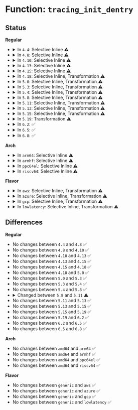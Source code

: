 # Function: <code>tracing_init_dentry</code>

## Status
<b>Regular</b>
<ul>
<li>
<details>
<summary>In <code>4.4</code>: Selective Inline ⚠️</summary>

```c
struct dentry *tracing_init_dentry();
```

**Collision:** Unique Global

**Inline:** Selective

**Transformation:** False

**Instances:**

```
In kernel/trace/trace.c (ffffffff81152fa0)
Location: kernel/trace/trace.c:6842
Inline: True
Direct callers:
  - kernel/trace/ftrace.c:ftrace_init_tracefs
  - kernel/trace/trace.c:tracer_init_tracefs
  - kernel/trace/trace_stat.c:register_stat_tracer
  - kernel/trace/trace_printk.c:init_trace_printk_function_export
  - kernel/trace/trace_stack.c:stack_trace_init
  - kernel/trace/trace_functions_graph.c:init_graph_tracefs
  - kernel/trace/trace_events.c:event_trace_init
  - kernel/trace/trace_kprobe.c:init_kprobe_trace
  - kernel/trace/trace_uprobe.c:init_uprobe_trace
```
**Symbols:**

```
ffffffff81152fa0-ffffffff8115304c: tracing_init_dentry (STB_GLOBAL)
```
</details>
</li>
<li>
<details>
<summary>In <code>4.8</code>: Selective Inline ⚠️</summary>

```c
struct dentry *tracing_init_dentry();
```

**Collision:** Unique Global

**Inline:** Selective

**Transformation:** False

**Instances:**

```
In kernel/trace/trace.c (ffffffff8115c1c0)
Location: kernel/trace/trace.c:7249
Inline: True
Direct callers:
  - kernel/trace/trace.c:tracer_init_tracefs
  - kernel/trace/trace_stat.c:register_stat_tracer
  - kernel/trace/trace_printk.c:init_trace_printk_function_export
  - kernel/trace/trace_stack.c:stack_trace_init
  - kernel/trace/trace_functions_graph.c:init_graph_tracefs
  - kernel/trace/trace_events.c:event_trace_init
  - kernel/trace/trace_kprobe.c:init_kprobe_trace
  - kernel/trace/trace_uprobe.c:init_uprobe_trace
```
**Symbols:**

```
ffffffff8115c1c0-ffffffff8115c26c: tracing_init_dentry (STB_GLOBAL)
```
</details>
</li>
<li>
<details>
<summary>In <code>4.10</code>: Selective Inline ⚠️</summary>

```c
struct dentry *tracing_init_dentry();
```

**Collision:** Unique Global

**Inline:** Selective

**Transformation:** False

**Instances:**

```
In kernel/trace/trace.c (ffffffff811669f0)
Location: kernel/trace/trace.c:7535
Inline: True
Direct callers:
  - kernel/trace/trace.c:tracer_init_tracefs
  - kernel/trace/trace_stat.c:register_stat_tracer
  - kernel/trace/trace_printk.c:init_trace_printk_function_export
  - kernel/trace/trace_hwlat.c:init_hwlat_tracer
  - kernel/trace/trace_stack.c:stack_trace_init
  - kernel/trace/trace_functions_graph.c:init_graph_tracefs
  - kernel/trace/trace_events.c:event_trace_init
  - kernel/trace/trace_kprobe.c:init_kprobe_trace
  - kernel/trace/trace_uprobe.c:init_uprobe_trace
```
**Symbols:**

```
ffffffff811669f0-ffffffff81166a9c: tracing_init_dentry (STB_GLOBAL)
```
</details>
</li>
<li>
<details>
<summary>In <code>4.13</code>: Selective Inline ⚠️</summary>

```c
struct dentry *tracing_init_dentry();
```

**Collision:** Unique Global

**Inline:** Selective

**Transformation:** False

**Instances:**

```
In kernel/trace/trace.c (ffffffff81169f10)
Location: kernel/trace/trace.c:7904
Inline: True
Direct callers:
  - kernel/trace/trace.c:tracer_init_tracefs
  - kernel/trace/trace_stat.c:register_stat_tracer
  - kernel/trace/trace_printk.c:init_trace_printk_function_export
  - kernel/trace/trace_hwlat.c:init_hwlat_tracer
  - kernel/trace/trace_stack.c:stack_trace_init
  - kernel/trace/trace_functions_graph.c:init_graph_tracefs
  - kernel/trace/trace_events.c:event_trace_init
  - kernel/trace/trace_kprobe.c:init_kprobe_trace
  - kernel/trace/trace_uprobe.c:init_uprobe_trace
```
**Symbols:**

```
ffffffff81169f10-ffffffff81169f9e: tracing_init_dentry (STB_GLOBAL)
```
</details>
</li>
<li>
<details>
<summary>In <code>4.15</code>: Selective Inline ⚠️</summary>

```c
struct dentry *tracing_init_dentry();
```

**Collision:** Unique Global

**Inline:** Selective

**Transformation:** False

**Instances:**

```
In kernel/trace/trace.c (ffffffff81176eb0)
Location: kernel/trace/trace.c:7915
Inline: True
Direct callers:
  - kernel/trace/trace.c:tracer_init_tracefs
  - kernel/trace/trace_stat.c:register_stat_tracer
  - kernel/trace/trace_printk.c:init_trace_printk_function_export
  - kernel/trace/trace_hwlat.c:init_hwlat_tracer
  - kernel/trace/trace_stack.c:stack_trace_init
  - kernel/trace/trace_functions_graph.c:init_graph_tracefs
  - kernel/trace/trace_events.c:event_trace_init
  - kernel/trace/trace_kprobe.c:init_kprobe_trace
  - kernel/trace/trace_uprobe.c:init_uprobe_trace
```
**Symbols:**

```
ffffffff81176eb0-ffffffff81176f3e: tracing_init_dentry (STB_GLOBAL)
```
</details>
</li>
<li>
<details>
<summary>In <code>4.18</code>: Selective Inline, Transformation ⚠️</summary>

```c
struct dentry *tracing_init_dentry();
```

**Collision:** Unique Global

**Inline:** Selective

**Transformation:** True

**Instances:**

```
In kernel/trace/trace.c (ffffffff826fcdde)
Location: kernel/trace/trace.c:8016
Inline: True
Inline callers:
  - kernel/trace/trace.c:tracer_init_tracefs
Direct callers:
  - kernel/trace/trace.c:tracer_init_tracefs
  - kernel/trace/trace_stat.c:register_stat_tracer
  - kernel/trace/trace_printk.c:init_trace_printk_function_export
  - kernel/trace/trace_hwlat.c:init_hwlat_tracer
  - kernel/trace/trace_stack.c:stack_trace_init
  - kernel/trace/trace_functions_graph.c:init_graph_tracefs
  - kernel/trace/trace_events.c:event_trace_init
  - kernel/trace/trace_events_hist.c:trace_events_hist_init
  - kernel/trace/trace_kprobe.c:init_kprobe_trace
  - kernel/trace/trace_uprobe.c:init_uprobe_trace
```
**Symbols:**

```
ffffffff8117eff0-ffffffff8117f05c: tracing_init_dentry.part.67 (STB_LOCAL)
ffffffff8118651b-ffffffff8118653a: tracing_init_dentry.part.67.cold.77 (STB_LOCAL)
ffffffff811860a0-ffffffff811860b8: tracing_init_dentry (STB_GLOBAL)
```
</details>
</li>
<li>
<details>
<summary>In <code>5.0</code>: Selective Inline, Transformation ⚠️</summary>

```c
struct dentry *tracing_init_dentry();
```

**Collision:** Unique Global

**Inline:** Selective

**Transformation:** True

**Instances:**

```
In kernel/trace/trace.c (ffffffff828b3cf8)
Location: kernel/trace/trace.c:8090
Inline: True
Inline callers:
  - kernel/trace/trace.c:tracer_init_tracefs
Direct callers:
  - kernel/trace/trace.c:tracer_init_tracefs
  - kernel/trace/trace_stat.c:register_stat_tracer
  - kernel/trace/trace_printk.c:init_trace_printk_function_export
  - kernel/trace/trace_hwlat.c:init_hwlat_tracer
  - kernel/trace/trace_stack.c:stack_trace_init
  - kernel/trace/trace_functions_graph.c:init_graph_tracefs
  - kernel/trace/trace_events.c:event_trace_init
  - kernel/trace/trace_events_hist.c:trace_events_hist_init
  - kernel/trace/trace_kprobe.c:init_kprobe_trace
  - kernel/trace/trace_dynevent.c:init_dynamic_event
  - kernel/trace/trace_uprobe.c:init_uprobe_trace
```
**Symbols:**

```
ffffffff8118c8e0-ffffffff8118c94c: tracing_init_dentry.part.68 (STB_LOCAL)
ffffffff81193eab-ffffffff81193eca: tracing_init_dentry.part.68.cold.77 (STB_LOCAL)
ffffffff81193a00-ffffffff81193a18: tracing_init_dentry (STB_GLOBAL)
```
</details>
</li>
<li>
<details>
<summary>In <code>5.3</code>: Selective Inline, Transformation ⚠️</summary>

```c
struct dentry *tracing_init_dentry();
```

**Collision:** Unique Global

**Inline:** Selective

**Transformation:** True

**Instances:**

```
In kernel/trace/trace.c (ffffffff828ccdc8)
Location: kernel/trace/trace.c:8603
Inline: True
Inline callers:
  - kernel/trace/trace.c:tracer_init_tracefs
Direct callers:
  - kernel/trace/trace.c:tracer_init_tracefs
  - kernel/trace/trace_stat.c:register_stat_tracer
  - kernel/trace/trace_printk.c:init_trace_printk_function_export
  - kernel/trace/trace_hwlat.c:init_hwlat_tracer
  - kernel/trace/trace_stack.c:stack_trace_init
  - kernel/trace/trace_functions_graph.c:init_graph_tracefs
  - kernel/trace/trace_events.c:event_trace_init
  - kernel/trace/trace_events_hist.c:trace_events_hist_init
  - kernel/trace/trace_kprobe.c:init_kprobe_trace
  - kernel/trace/trace_dynevent.c:init_dynamic_event
  - kernel/trace/trace_uprobe.c:init_uprobe_trace
```
**Symbols:**

```
ffffffff8119a130-ffffffff8119a171: tracing_init_dentry.part.0 (STB_LOCAL)
ffffffff811a1a73-ffffffff811a1aa7: tracing_init_dentry.part.0.cold (STB_LOCAL)
ffffffff811a1540-ffffffff811a1558: tracing_init_dentry (STB_GLOBAL)
```
</details>
</li>
<li>
<details>
<summary>In <code>5.4</code>: Selective Inline, Transformation ⚠️</summary>

```c
struct dentry *tracing_init_dentry();
```

**Collision:** Unique Global

**Inline:** Selective

**Transformation:** True

**Instances:**

```
In kernel/trace/trace.c (ffffffff811acfc6)
Location: kernel/trace/trace.c:8654
Inline: True
Direct callers:
  - kernel/trace/trace.c:tracer_init_tracefs
  - kernel/trace/trace_stat.c:register_stat_tracer
  - kernel/trace/trace_printk.c:init_trace_printk_function_export
  - kernel/trace/trace_hwlat.c:init_hwlat_tracer
  - kernel/trace/trace_stack.c:stack_trace_init
  - kernel/trace/trace_functions_graph.c:init_graph_tracefs
  - kernel/trace/trace_events.c:event_trace_init
  - kernel/trace/trace_events_hist.c:trace_events_hist_init
  - kernel/trace/trace_kprobe.c:init_kprobe_trace
  - kernel/trace/trace_dynevent.c:init_dynamic_event
  - kernel/trace/trace_uprobe.c:init_uprobe_trace
```
**Symbols:**

```
ffffffff811ad5b1-ffffffff811ad5c6: tracing_init_dentry.cold (STB_LOCAL)
ffffffff811acf90-ffffffff811ad00b: tracing_init_dentry (STB_GLOBAL)
```
</details>
</li>
<li>
<details>
<summary>In <code>5.8</code>: Selective Inline, Transformation ⚠️</summary>

```c
struct dentry *tracing_init_dentry();
```

**Collision:** Unique Global

**Inline:** Selective

**Transformation:** True

**Instances:**

```
In kernel/trace/trace.c (ffffffff811bb290)
Location: kernel/trace/trace.c:8937
Inline: True
Direct callers:
  - kernel/trace/trace.c:tracer_init_tracefs
  - kernel/trace/trace_stat.c:register_stat_tracer
  - kernel/trace/trace_printk.c:init_trace_printk_function_export
  - kernel/trace/trace_stack.c:stack_trace_init
  - kernel/trace/trace_functions_graph.c:init_graph_tracefs
  - kernel/trace/trace_events.c:event_trace_init
  - kernel/trace/trace_events_synth.c:trace_events_synth_init
  - kernel/trace/trace_kprobe.c:init_kprobe_trace
  - kernel/trace/trace_dynevent.c:init_dynamic_event
  - kernel/trace/trace_uprobe.c:init_uprobe_trace
```
**Symbols:**

```
ffffffff811bb290-ffffffff811bb2de: tracing_init_dentry.part.0 (STB_LOCAL)
ffffffff811c55f8-ffffffff811c560d: tracing_init_dentry.cold (STB_LOCAL)
ffffffff811c4ce0-ffffffff811c4d09: tracing_init_dentry (STB_GLOBAL)
```
</details>
</li>
<li>
<details>
<summary>In <code>5.11</code>: Selective Inline, Transformation ⚠️</summary>

```c
int tracing_init_dentry();
```

**Collision:** Unique Global

**Inline:** Selective

**Transformation:** True

**Instances:**

```
In kernel/trace/trace.c (ffffffff811c290e)
Location: kernel/trace/trace.c:9042
Inline: True
Direct callers:
  - kernel/trace/trace.c:tracer_init_tracefs
  - kernel/trace/trace_stat.c:register_stat_tracer
  - kernel/trace/trace_printk.c:init_trace_printk_function_export
  - kernel/trace/trace_stack.c:stack_trace_init
  - kernel/trace/trace_functions_graph.c:init_graph_tracefs
  - kernel/trace/trace_events_synth.c:trace_events_synth_init
  - kernel/trace/trace_kprobe.c:init_kprobe_trace
  - kernel/trace/trace_dynevent.c:init_dynamic_event
  - kernel/trace/trace_uprobe.c:init_uprobe_trace
```
**Symbols:**

```
ffffffff81be5915-ffffffff81be592a: tracing_init_dentry.cold (STB_LOCAL)
ffffffff811c28e0-ffffffff811c2948: tracing_init_dentry (STB_GLOBAL)
```
</details>
</li>
<li>
<details>
<summary>In <code>5.13</code>: Selective Inline, Transformation ⚠️</summary>

```c
int tracing_init_dentry();
```

**Collision:** Unique Global

**Inline:** Selective

**Transformation:** True

**Instances:**

```
In kernel/trace/trace.c (ffffffff811c397e)
Location: kernel/trace/trace.c:9381
Inline: True
Direct callers:
  - kernel/trace/trace.c:tracer_init_tracefs
  - kernel/trace/trace_stat.c:register_stat_tracer
  - kernel/trace/trace_printk.c:init_trace_printk_function_export
  - kernel/trace/trace_hwlat.c:init_hwlat_tracer
  - kernel/trace/trace_stack.c:stack_trace_init
  - kernel/trace/trace_functions_graph.c:init_graph_tracefs
  - kernel/trace/trace_events_synth.c:trace_events_synth_init
  - kernel/trace/trace_kprobe.c:init_kprobe_trace
  - kernel/trace/trace_dynevent.c:init_dynamic_event
  - kernel/trace/trace_uprobe.c:init_uprobe_trace
```
**Symbols:**

```
ffffffff81bd77bd-ffffffff81bd77d2: tracing_init_dentry.cold (STB_LOCAL)
ffffffff811c3950-ffffffff811c39b8: tracing_init_dentry (STB_GLOBAL)
```
</details>
</li>
<li>
<details>
<summary>In <code>5.15</code>: Selective Inline, Transformation ⚠️</summary>

```c
int tracing_init_dentry();
```

**Collision:** Unique Global

**Inline:** Selective

**Transformation:** True

**Instances:**

```
In kernel/trace/trace.c (ffffffff811eeb37)
Location: kernel/trace/trace.c:9543
Inline: True
Direct callers:
  - kernel/trace/trace.c:tracer_init_tracefs
  - kernel/trace/trace_stat.c:register_stat_tracer
  - kernel/trace/trace_printk.c:init_trace_printk_function_export
  - kernel/trace/trace_hwlat.c:init_hwlat_tracer
  - kernel/trace/trace_stack.c:stack_trace_init
  - kernel/trace/trace_functions_graph.c:init_graph_tracefs
  - kernel/trace/trace_events_synth.c:trace_events_synth_init
  - kernel/trace/trace_kprobe.c:init_kprobe_trace
  - kernel/trace/trace_dynevent.c:init_dynamic_event
  - kernel/trace/trace_uprobe.c:init_uprobe_trace
```
**Symbols:**

```
ffffffff81cb573f-ffffffff81cb5754: tracing_init_dentry.cold (STB_LOCAL)
ffffffff811eeb00-ffffffff811eeb68: tracing_init_dentry (STB_GLOBAL)
```
</details>
</li>
<li>
<details>
<summary>In <code>5.19</code>: Transformation ⚠️</summary>

```c
int tracing_init_dentry();
```

**Collision:** Unique Global

**Inline:** No

**Transformation:** True

**Instances:**

```
In kernel/trace/trace.c (0)
Location: kernel/trace/trace.c:9576
Inline: False
Direct callers:
  - kernel/trace/trace.c:tracer_init_tracefs
  - kernel/trace/trace_stat.c:register_stat_tracer
  - kernel/trace/trace_printk.c:init_trace_printk_function_export
  - kernel/trace/trace_hwlat.c:init_hwlat_tracer
  - kernel/trace/trace_stack.c:stack_trace_init
  - kernel/trace/trace_functions_graph.c:init_graph_tracefs
  - kernel/trace/trace_events_synth.c:trace_events_synth_init
  - kernel/trace/trace_kprobe.c:init_kprobe_trace
  - kernel/trace/trace_dynevent.c:init_dynamic_event
  - kernel/trace/trace_uprobe.c:init_uprobe_trace
```
**Symbols:**

```
ffffffff81e66748-ffffffff81e6675c: tracing_init_dentry.cold (STB_LOCAL)
ffffffff81226f40-ffffffff81226fbb: tracing_init_dentry (STB_GLOBAL)
```
</details>
</li>
<li>
<details>
<summary>In <code>6.2</code>: ✅</summary>

```c
int tracing_init_dentry();
```

**Collision:** Unique Global

**Inline:** No

**Transformation:** False

**Instances:**

```
In kernel/trace/trace.c (ffffffff81272250)
Location: kernel/trace/trace.c:9669
Inline: False
Direct callers:
  - kernel/trace/trace.c:tracer_init_tracefs
  - kernel/trace/trace_stat.c:register_stat_tracer
  - kernel/trace/trace_printk.c:init_trace_printk_function_export
  - kernel/trace/trace_hwlat.c:init_hwlat_tracer
  - kernel/trace/trace_stack.c:stack_trace_init
  - kernel/trace/trace_functions_graph.c:init_graph_tracefs
  - kernel/trace/trace_events_synth.c:trace_events_synth_init
  - kernel/trace/trace_kprobe.c:init_kprobe_trace
  - kernel/trace/trace_dynevent.c:init_dynamic_event
  - kernel/trace/trace_uprobe.c:init_uprobe_trace
```
**Symbols:**

```
ffffffff81272250-ffffffff812722da: tracing_init_dentry (STB_GLOBAL)
```
</details>
</li>
<li>
<details>
<summary>In <code>6.5</code>: ✅</summary>

```c
int tracing_init_dentry();
```

**Collision:** Unique Global

**Inline:** No

**Transformation:** False

**Instances:**

```
In kernel/trace/trace.c (ffffffff81289550)
Location: kernel/trace/trace.c:9834
Inline: False
Direct callers:
  - kernel/trace/trace.c:tracer_init_tracefs
  - kernel/trace/trace_stat.c:register_stat_tracer
  - kernel/trace/trace_printk.c:init_trace_printk_function_export
  - kernel/trace/trace_hwlat.c:init_hwlat_tracer
  - kernel/trace/trace_stack.c:stack_trace_init
  - kernel/trace/trace_functions_graph.c:init_graph_tracefs
  - kernel/trace/trace_events_synth.c:trace_events_synth_init
  - kernel/trace/trace_kprobe.c:init_kprobe_trace
  - kernel/trace/trace_dynevent.c:init_dynamic_event
  - kernel/trace/trace_uprobe.c:init_uprobe_trace
```
**Symbols:**

```
ffffffff81289550-ffffffff812895da: tracing_init_dentry (STB_GLOBAL)
```
</details>
</li>
<li>
<details>
<summary>In <code>6.8</code>: ✅</summary>

```c
int tracing_init_dentry();
```

**Collision:** Unique Global

**Inline:** No

**Transformation:** False

**Instances:**

```
In kernel/trace/trace.c (ffffffff812a48d0)
Location: kernel/trace/trace.c:10029
Inline: False
Direct callers:
  - kernel/trace/trace.c:tracer_init_tracefs
  - kernel/trace/trace_stat.c:register_stat_tracer
  - kernel/trace/trace_printk.c:init_trace_printk_function_export
  - kernel/trace/trace_hwlat.c:init_hwlat_tracer
  - kernel/trace/trace_stack.c:stack_trace_init
  - kernel/trace/trace_functions_graph.c:init_graph_tracefs
  - kernel/trace/trace_events_synth.c:trace_events_synth_init
  - kernel/trace/trace_kprobe.c:init_kprobe_trace
  - kernel/trace/trace_dynevent.c:init_dynamic_event
  - kernel/trace/trace_uprobe.c:init_uprobe_trace
```
**Symbols:**

```
ffffffff812a48d0-ffffffff812a495a: tracing_init_dentry (STB_GLOBAL)
```
</details>
</li>
</ul>
<b>Arch</b>
<ul>
<li>
<details>
<summary>In <code>arm64</code>: Selective Inline ⚠️</summary>

```c
struct dentry *tracing_init_dentry();
```

**Collision:** Unique Global

**Inline:** Selective

**Transformation:** False

**Instances:**

```
In kernel/trace/trace.c (ffff800010229f50)
Location: kernel/trace/trace.c:8654
Inline: True
Direct callers:
  - kernel/trace/trace.c:tracer_init_tracefs
  - kernel/trace/trace_stat.c:register_stat_tracer
  - kernel/trace/trace_printk.c:init_trace_printk_function_export
  - kernel/trace/trace_hwlat.c:init_hwlat_tracer
  - kernel/trace/trace_stack.c:stack_trace_init
  - kernel/trace/trace_functions_graph.c:init_graph_tracefs
  - kernel/trace/trace_events.c:event_trace_init
  - kernel/trace/trace_events_hist.c:trace_events_hist_init
  - kernel/trace/trace_kprobe.c:init_kprobe_trace
  - kernel/trace/trace_dynevent.c:init_dynamic_event
  - kernel/trace/trace_uprobe.c:init_uprobe_trace
```
**Symbols:**

```
ffff800010229f50-ffff80001022a000: tracing_init_dentry (STB_GLOBAL)
```
</details>
</li>
<li>
<details>
<summary>In <code>armhf</code>: Selective Inline ⚠️</summary>

```c
struct dentry *tracing_init_dentry();
```

**Collision:** Unique Global

**Inline:** Selective

**Transformation:** False

**Instances:**

```
In kernel/trace/trace.c (c04675d0)
Location: kernel/trace/trace.c:8654
Inline: True
Direct callers:
  - kernel/trace/trace.c:tracer_init_tracefs
  - kernel/trace/trace_stat.c:register_stat_tracer
  - kernel/trace/trace_printk.c:init_trace_printk_function_export
  - kernel/trace/trace_hwlat.c:init_hwlat_tracer
  - kernel/trace/trace_stack.c:stack_trace_init
  - kernel/trace/trace_functions_graph.c:init_graph_tracefs
  - kernel/trace/trace_events.c:event_trace_init
  - kernel/trace/trace_kprobe.c:init_kprobe_trace
  - kernel/trace/trace_dynevent.c:init_dynamic_event
  - kernel/trace/trace_uprobe.c:init_uprobe_trace
```
**Symbols:**

```
c04675d0-c0467698: tracing_init_dentry (STB_GLOBAL)
```
</details>
</li>
<li>
<details>
<summary>In <code>ppc64el</code>: Selective Inline ⚠️</summary>

```c
struct dentry *tracing_init_dentry();
```

**Collision:** Unique Global

**Inline:** Selective

**Transformation:** False

**Instances:**

```
In kernel/trace/trace.c (c0000000002b1a60)
Location: kernel/trace/trace.c:8654
Inline: True
Direct callers:
  - kernel/trace/trace.c:tracer_init_tracefs
  - kernel/trace/trace_stat.c:register_stat_tracer
  - kernel/trace/trace_printk.c:init_trace_printk_function_export
  - kernel/trace/trace_hwlat.c:init_hwlat_tracer
  - kernel/trace/trace_stack.c:stack_trace_init
  - kernel/trace/trace_functions_graph.c:init_graph_tracefs
  - kernel/trace/trace_events.c:event_trace_init
  - kernel/trace/trace_events_hist.c:trace_events_hist_init
  - kernel/trace/trace_kprobe.c:init_kprobe_trace
  - kernel/trace/trace_dynevent.c:init_dynamic_event
  - kernel/trace/trace_uprobe.c:init_uprobe_trace
```
**Symbols:**

```
c0000000002b1a60-c0000000002b1b64: tracing_init_dentry (STB_GLOBAL)
```
</details>
</li>
<li>
<details>
<summary>In <code>riscv64</code>: Selective Inline ⚠️</summary>

```c
struct dentry *tracing_init_dentry();
```

**Collision:** Unique Global

**Inline:** Selective

**Transformation:** False

**Instances:**

```
In kernel/trace/trace.c (ffffffe0001845e4)
Location: kernel/trace/trace.c:8654
Inline: True
Direct callers:
  - kernel/trace/trace.c:tracer_init_tracefs
  - kernel/trace/trace_stat.c:register_stat_tracer
  - kernel/trace/trace_printk.c:init_trace_printk_function_export
  - kernel/trace/trace_hwlat.c:init_hwlat_tracer
  - kernel/trace/trace_stack.c:stack_trace_init
  - kernel/trace/trace_functions_graph.c:init_graph_tracefs
  - kernel/trace/trace_events.c:event_trace_init
```
**Symbols:**

```
ffffffe0001845e4-ffffffe00018467c: tracing_init_dentry (STB_GLOBAL)
```
</details>
</li>
</ul>
<b>Flavor</b>
<ul>
<li>
<details>
<summary>In <code>aws</code>: Selective Inline, Transformation ⚠️</summary>

```c
struct dentry *tracing_init_dentry();
```

**Collision:** Unique Global

**Inline:** Selective

**Transformation:** True

**Instances:**

```
In kernel/trace/trace.c (ffffffff811a55e6)
Location: kernel/trace/trace.c:8654
Inline: True
Direct callers:
  - kernel/trace/trace.c:tracer_init_tracefs
  - kernel/trace/trace_stat.c:register_stat_tracer
  - kernel/trace/trace_printk.c:init_trace_printk_function_export
  - kernel/trace/trace_hwlat.c:init_hwlat_tracer
  - kernel/trace/trace_stack.c:stack_trace_init
  - kernel/trace/trace_functions_graph.c:init_graph_tracefs
  - kernel/trace/trace_events.c:event_trace_init
  - kernel/trace/trace_events_hist.c:trace_events_hist_init
  - kernel/trace/trace_kprobe.c:init_kprobe_trace
  - kernel/trace/trace_dynevent.c:init_dynamic_event
  - kernel/trace/trace_uprobe.c:init_uprobe_trace
```
**Symbols:**

```
ffffffff811a5bd1-ffffffff811a5be6: tracing_init_dentry.cold (STB_LOCAL)
ffffffff811a55b0-ffffffff811a562b: tracing_init_dentry (STB_GLOBAL)
```
</details>
</li>
<li>
<details>
<summary>In <code>azure</code>: Selective Inline, Transformation ⚠️</summary>

```c
struct dentry *tracing_init_dentry();
```

**Collision:** Unique Global

**Inline:** Selective

**Transformation:** True

**Instances:**

```
In kernel/trace/trace.c (ffffffff81198596)
Location: kernel/trace/trace.c:8654
Inline: True
Direct callers:
  - kernel/trace/trace.c:tracer_init_tracefs
  - kernel/trace/trace_stat.c:register_stat_tracer
  - kernel/trace/trace_printk.c:init_trace_printk_function_export
  - kernel/trace/trace_hwlat.c:init_hwlat_tracer
  - kernel/trace/trace_stack.c:stack_trace_init
  - kernel/trace/trace_functions_graph.c:init_graph_tracefs
  - kernel/trace/trace_events.c:event_trace_init
  - kernel/trace/trace_events_hist.c:trace_events_hist_init
  - kernel/trace/trace_kprobe.c:init_kprobe_trace
  - kernel/trace/trace_dynevent.c:init_dynamic_event
  - kernel/trace/trace_uprobe.c:init_uprobe_trace
```
**Symbols:**

```
ffffffff81198b61-ffffffff81198b76: tracing_init_dentry.cold (STB_LOCAL)
ffffffff81198560-ffffffff811985db: tracing_init_dentry (STB_GLOBAL)
```
</details>
</li>
<li>
<details>
<summary>In <code>gcp</code>: Selective Inline, Transformation ⚠️</summary>

```c
struct dentry *tracing_init_dentry();
```

**Collision:** Unique Global

**Inline:** Selective

**Transformation:** True

**Instances:**

```
In kernel/trace/trace.c (ffffffff811a33b6)
Location: kernel/trace/trace.c:8654
Inline: True
Direct callers:
  - kernel/trace/trace.c:tracer_init_tracefs
  - kernel/trace/trace_stat.c:register_stat_tracer
  - kernel/trace/trace_printk.c:init_trace_printk_function_export
  - kernel/trace/trace_hwlat.c:init_hwlat_tracer
  - kernel/trace/trace_stack.c:stack_trace_init
  - kernel/trace/trace_functions_graph.c:init_graph_tracefs
  - kernel/trace/trace_events.c:event_trace_init
  - kernel/trace/trace_events_hist.c:trace_events_hist_init
  - kernel/trace/trace_kprobe.c:init_kprobe_trace
  - kernel/trace/trace_dynevent.c:init_dynamic_event
  - kernel/trace/trace_uprobe.c:init_uprobe_trace
```
**Symbols:**

```
ffffffff811a39a1-ffffffff811a39b6: tracing_init_dentry.cold (STB_LOCAL)
ffffffff811a3380-ffffffff811a33fb: tracing_init_dentry (STB_GLOBAL)
```
</details>
</li>
<li>
<details>
<summary>In <code>lowlatency</code>: Selective Inline, Transformation ⚠️</summary>

```c
struct dentry *tracing_init_dentry();
```

**Collision:** Unique Global

**Inline:** Selective

**Transformation:** True

**Instances:**

```
In kernel/trace/trace.c (ffffffff811b1146)
Location: kernel/trace/trace.c:8654
Inline: True
Direct callers:
  - kernel/trace/trace.c:tracer_init_tracefs
  - kernel/trace/trace_stat.c:register_stat_tracer
  - kernel/trace/trace_printk.c:init_trace_printk_function_export
  - kernel/trace/trace_hwlat.c:init_hwlat_tracer
  - kernel/trace/trace_stack.c:stack_trace_init
  - kernel/trace/trace_functions_graph.c:init_graph_tracefs
  - kernel/trace/trace_events.c:event_trace_init
  - kernel/trace/trace_events_hist.c:trace_events_hist_init
  - kernel/trace/trace_kprobe.c:init_kprobe_trace
  - kernel/trace/trace_dynevent.c:init_dynamic_event
  - kernel/trace/trace_uprobe.c:init_uprobe_trace
```
**Symbols:**

```
ffffffff811b1731-ffffffff811b1746: tracing_init_dentry.cold (STB_LOCAL)
ffffffff811b1110-ffffffff811b118b: tracing_init_dentry (STB_GLOBAL)
```
</details>
</li>
</ul>

## Differences
<b>Regular</b>
<ul>
<li>
No changes between <code>4.4</code> and <code>4.8</code> ✅
</li>
<li>
No changes between <code>4.8</code> and <code>4.10</code> ✅
</li>
<li>
No changes between <code>4.10</code> and <code>4.13</code> ✅
</li>
<li>
No changes between <code>4.13</code> and <code>4.15</code> ✅
</li>
<li>
No changes between <code>4.15</code> and <code>4.18</code> ✅
</li>
<li>
No changes between <code>4.18</code> and <code>5.0</code> ✅
</li>
<li>
No changes between <code>5.0</code> and <code>5.3</code> ✅
</li>
<li>
No changes between <code>5.3</code> and <code>5.4</code> ✅
</li>
<li>
No changes between <code>5.4</code> and <code>5.8</code> ✅
</li>
<li>
<details>
<summary>Changed between <code>5.8</code> and <code>5.11</code> ⚠️</summary>
<ul>
<li>
<b>Return type changed. </b>
<code>struct dentry *</code> ➡️ <code>int</code>
</li>
</ul>
</details>
</li>
<li>
No changes between <code>5.11</code> and <code>5.13</code> ✅
</li>
<li>
No changes between <code>5.13</code> and <code>5.15</code> ✅
</li>
<li>
No changes between <code>5.15</code> and <code>5.19</code> ✅
</li>
<li>
No changes between <code>5.19</code> and <code>6.2</code> ✅
</li>
<li>
No changes between <code>6.2</code> and <code>6.5</code> ✅
</li>
<li>
No changes between <code>6.5</code> and <code>6.8</code> ✅
</li>
</ul>
<b>Arch</b>
<ul>
<li>
No changes between <code>amd64</code> and <code>arm64</code> ✅
</li>
<li>
No changes between <code>amd64</code> and <code>armhf</code> ✅
</li>
<li>
No changes between <code>amd64</code> and <code>ppc64el</code> ✅
</li>
<li>
No changes between <code>amd64</code> and <code>riscv64</code> ✅
</li>
</ul>
<b>Flavor</b>
<ul>
<li>
No changes between <code>generic</code> and <code>aws</code> ✅
</li>
<li>
No changes between <code>generic</code> and <code>azure</code> ✅
</li>
<li>
No changes between <code>generic</code> and <code>gcp</code> ✅
</li>
<li>
No changes between <code>generic</code> and <code>lowlatency</code> ✅
</li>
</ul>
